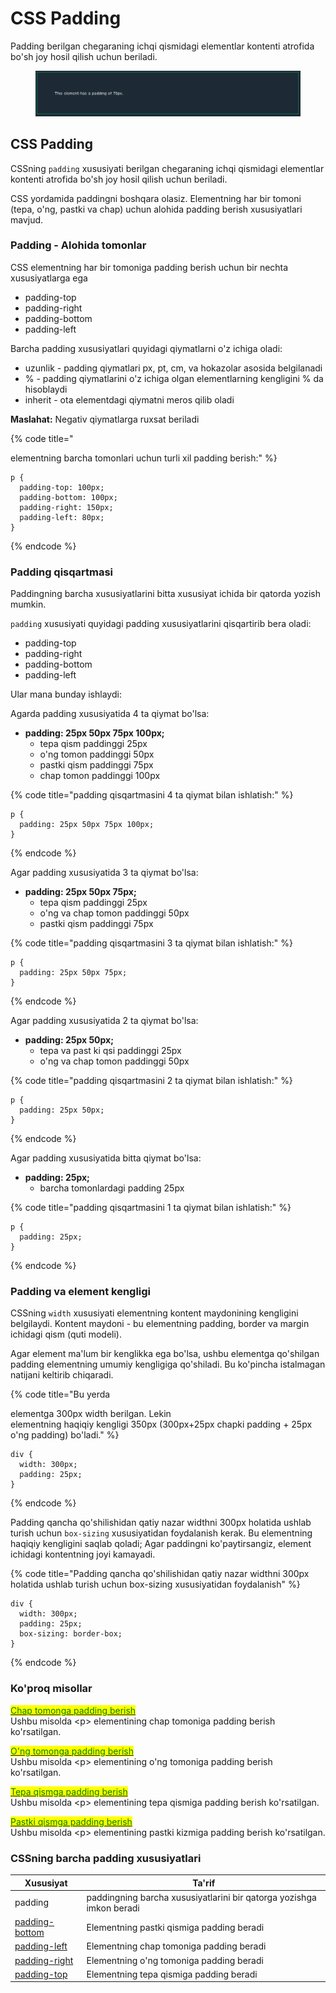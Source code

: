 # CSS Padding

Padding berilgan chegaraning ichqi qismidagi elementlar kontenti atrofida bo'sh joy hosil qilish uchun beriladi.

<figure><img src="../../.gitbook/assets/image (126).png" alt=""><figcaption></figcaption></figure>

## CSS Padding <a href="#css-padding" id="css-padding"></a>

CSSning `padding` xususiyati berilgan chegaraning ichqi qismidagi elementlar kontenti atrofida bo'sh joy hosil qilish uchun beriladi.

CSS yordamida paddingni boshqara olasiz. Elementning har bir tomoni (tepa, o'ng, pastki va chap) uchun alohida padding berish xususiyatlari mavjud.

### Padding - Alohida tomonlar <a href="#padding-individual-tomonlarda" id="padding-individual-tomonlarda"></a>

CSS elementning har bir tomoniga padding berish uchun bir nechta xususiyatlarga ega

* padding-top
* padding-right
* padding-bottom
* padding-left

Barcha padding xususiyatlari quyidagi qiymatlarni o'z ichiga oladi:

* uzunlik - padding qiymatlari px, pt, cm, va hokazolar asosida belgilanadi
* % - padding qiymatlarini o'z ichiga olgan elementlarning kengligini % da hisoblaydi
* inherit - ota elementdagi qiymatni meros qilib oladi

**Maslahat:** Negativ qiymatlarga ruxsat beriladi

{% code title="<p> elementning barcha tomonlari uchun turli xil padding berish:" %}
```
p {
  padding-top: 100px;
  padding-bottom: 100px;
  padding-right: 150px;
  padding-left: 80px;
}
```
{% endcode %}

### Padding qisqartmasi <a href="#padding-qisqartmasi" id="padding-qisqartmasi"></a>

Paddingning barcha xususiyatlarini bitta xususiyat ichida bir qatorda yozish mumkin.

`padding` xususiyati quyidagi padding xususiyatlarini qisqartirib bera oladi:

* padding-top
* padding-right
* padding-bottom
* padding-left

Ular mana bunday ishlaydi:

Agarda padding xususiyatida 4 ta qiymat bo'lsa:

* **padding: 25px 50px 75px 100px;**
  * tepa qism paddinggi 25px
  * o'ng tomon paddinggi 50px
  * pastki qism paddinggi 75px
  * chap tomon paddinggi 100px

{% code title="padding qisqartmasini 4 ta qiymat bilan ishlatish:" %}
```
p {
  padding: 25px 50px 75px 100px;
}
```
{% endcode %}

Agar padding xususiyatida 3 ta qiymat bo'lsa:

* **padding: 25px 50px 75px;**
  * tepa qism paddinggi 25px
  * o'ng va chap tomon paddinggi 50px
  * pastki qism paddinggi 75px

{% code title="padding qisqartmasini 3 ta qiymat bilan ishlatish:" %}
```
p {
  padding: 25px 50px 75px;
}
```
{% endcode %}

Agar padding xususiyatida 2 ta qiymat bo'lsa:

* **padding: 25px 50px;**
  * tepa va past ki qsi paddinggi 25px
  * o'ng va chap tomon paddinggi 50px

{% code title="padding qisqartmasini 2 ta qiymat bilan ishlatish:" %}
```
p {
  padding: 25px 50px;
}
```
{% endcode %}

Agar padding xususiyatida bitta qiymat bo'lsa:

* **padding: 25px;**
  * barcha tomonlardagi padding 25px

{% code title="padding qisqartmasini 1 ta qiymat bilan ishlatish:" %}
```
p {
  padding: 25px;
}
```
{% endcode %}

### Padding va element kengligi <a href="#padding-va-element-kengligi" id="padding-va-element-kengligi"></a>

CSSning `width` xususiyati elementning kontent maydonining kengligini belgilaydi. Kontent maydoni - bu elementning padding, border va margin ichidagi qism (quti modeli).

Agar element ma'lum bir kenglikka ega bo'lsa, ushbu elementga qo'shilgan padding elementning umumiy kengligiga qo'shiladi. Bu ko'pincha istalmagan natijani keltirib chiqaradi.

{% code title="Bu yerda <div> elementga 300px width berilgan. Lekin <div> elementning haqiqiy kengligi 350px (300px+25px chapki padding + 25px o'ng padding) bo'ladi." %}
```
div {
  width: 300px;
  padding: 25px;
}
```
{% endcode %}

Padding qancha qo'shilishidan qatiy nazar widthni 300px holatida ushlab turish uchun `box-sizing` xususiyatidan foydalanish kerak. Bu elementning haqiqiy kengligini saqlab qoladi; Agar  paddingni ko'paytirsangiz, element ichidagi kontentning joyi kamayadi.

{% code title="Padding qancha qo'shilishidan qatiy nazar widthni 300px holatida ushlab turish uchun box-sizing xususiyatidan foydalanish" %}
```
div {
  width: 300px;
  padding: 25px;
  box-sizing: border-box;
}
```
{% endcode %}

### Ko'proq misollar <a href="#barcha-css-padding-xususiyatlari" id="barcha-css-padding-xususiyatlari"></a>

[<mark style="color:green;">Chap tomonga padding berish</mark>](https://www.w3schools.com/css/tryit.asp?filename=trycss\_padding-left)\
Ushbu misolda \<p> elementining chap tomoniga padding berish ko'rsatilgan.

[<mark style="color:green;">O'ng tomonga padding berish</mark>](https://www.w3schools.com/css/tryit.asp?filename=trycss\_padding-right)\
Ushbu misolda \<p> elementining o'ng tomoniga padding berish ko'rsatilgan.

[<mark style="color:green;">Tepa qismga padding berish</mark>](https://www.w3schools.com/css/tryit.asp?filename=trycss\_padding-top)\
Ushbu misolda \<p> elementining tepa qismiga padding berish ko'rsatilgan.

[<mark style="color:green;">Pastki qismga padding berish</mark>](https://www.w3schools.com/css/tryit.asp?filename=trycss\_padding-bottom)\
Ushbu misolda \<p> elementining pastki kizmiga padding berish ko'rsatilgan.

### CSSning barcha padding xususiyatlari <a href="#barcha-css-padding-xususiyatlari" id="barcha-css-padding-xususiyatlari"></a>

| Xususiyat                                                                | Ta'rif                                                               |
| ------------------------------------------------------------------------ | -------------------------------------------------------------------- |
| padding                                                                  | paddingning barcha xususiyatlarini bir qatorga yozishga imkon beradi |
| [padding-bottom](https://www.w3schools.com/cssref/pr\_margin-bottom.asp) | Elementning pastki qismiga padding beradi                            |
| [padding-left](https://www.w3schools.com/cssref/pr\_margin-left.asp)     | Elementning chap tomoniga padding beradi                             |
| [padding-right](https://www.w3schools.com/cssref/pr\_margin-right.asp)   | Elementning o'ng tomoniga padding beradi                             |
| [padding-top](https://www.w3schools.com/cssref/pr\_margin-top.asp)       | Elementning tepa qismiga padding beradi                              |
